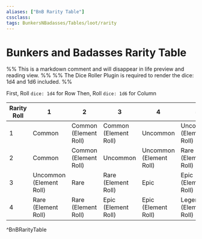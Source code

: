 ```yaml
---
aliases: ["BnB Rarity Table"]
cssclass: 
tags: BunkersNBadasses/Tables/loot/rarity
---
```


# Bunkers and Badasses Rarity Table

%% This is a markdown comment and will disappear in life preview and reading view. %%
%% The Dice Roller Plugin is required to render the dice: 1d4 and 1d6 included. %%

First, Roll `dice: 1d4` for Row
Then, Roll `dice: 1d6` for Column

| Rarity Roll | 1                       | 2                     | 3                     | 4                       | 5                        | 6                        |
| ------- | ----------------------- | --------------------- | --------------------- | ----------------------- | ------------------------ | ------------------------ |
| 1       | Common                  | Common (Element Roll) | Common (Element Roll) | Uncommon                | Uncommon (Element Roll)  | Rare                     |
| 2       | Common                  | Common (Element Roll) | Uncommon              | Uncommon (Element Roll) | Rare (Element Roll)      | Epic                     |
| 3       | Uncommon (Element Roll) |  Rare                     |   Rare (Element Roll)                    | Epic                    | Epic (Element Roll)      | Legendary (Element Roll) |
| 4       | Rare (Element Roll)     | Rare (Element Roll)   | Epic (Element Roll)   | Epic    (Element Roll)  | Legendary (Element Roll) | Legendary (Element Roll) |
^BnBRarityTable
